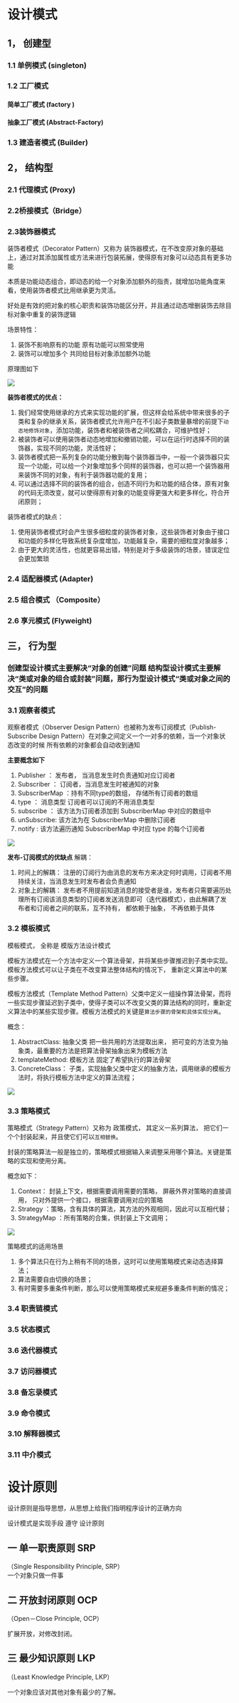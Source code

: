 # 设计模式
## 1， 创建型
### 1.1 单例模式 (singleton)
### 1.2 工厂模式
#### 简单工厂模式 (factory )
#### 抽象工厂模式 (Abstract-Factory)
### 1.3 建造者模式  (Builder)
## 2， 结构型
### 2.1 代理模式 (Proxy)
### 2.2桥接模式（Bridge）
### 2.3装饰器模式
装饰者模式（Decorator Pattern）又称为 装饰器模式，在不改变原对象的基础上，通过对其添加属性或方法来进行包装拓展，使得原有对象可以动态具有更多功能  

本质是功能动态组合，即动态的给一个对象添加额外的指责，就增加功能角度来看，使用装饰者模式比用继承更为灵活。  

好处是有效的把对象的核心职责和装饰功能区分开，并且通过动态增删装饰去除目标对象中重复的装饰逻辑

场景特性：
1.  装饰不影响原有的功能 原有功能可以照常使用
2.  装饰可以增加多个 共同给目标对象添加额外功能

原理图如下  


<img src="https://cdn.nlark.com/yuque/0/2020/jpeg/140909/1587014628905-59262c8e-1fff-4037-9795-6c82a83b5c09.jpeg"/>


<b>装饰者模式的优点：</b>
1.  我们经常使用继承的方式来实现功能的扩展，但这样会给系统中带来很多的子类和复杂的继承关系，装饰者模式允许用户在不引起子类数量暴增的前提下`动态地修饰对象`，添加功能，装饰者和被装饰者之间松耦合，可维护性好；
2.  被装饰者可以使用装饰者动态地增加和撤销功能，可以在运行时选择不同的装饰器，实现不同的功能，灵活性好；
3.  装饰者模式把一系列复杂的功能分散到每个装饰器当中，一般一个装饰器只实现一个功能，可以给一个对象增加多个同样的装饰器，也可以把一个装饰器用来装饰不同的对象，有利于装饰器功能的复用；
4.  可以通过选择不同的装饰者的组合，创造不同行为和功能的结合体，原有对象的代码无须改变，就可以使得原有对象的功能变得更强大和更多样化，符合开闭原则；



装饰者模式的缺点：

1.  使用装饰者模式时会产生很多细粒度的装饰者对象，这些装饰者对象由于接口和功能的多样化导致系统复杂度增加，功能越复杂，需要的细粒度对象越多；
2.  由于更大的灵活性，也就更容易出错，特别是对于多级装饰的场景，错误定位会更加繁琐


### 2.4 适配器模式 (Adapter)
### 2.5 组合模式 （Composite）
### 2.6 享元模式 (Flyweight)
## 三， 行为型

<h3>创建型设计模式主要解决“对象的创建”问题 结构型设计模式主要解决“类或对象的组合或封装”问题，那行为型设计模式“类或对象之间的交互”的问题</h3>

### 3.1 观察者模式
观察者模式（Observer Design Pattern）也被称为发布订阅模式（Publish-Subscribe Design Pattern）在对象之间定义一个一对多的依赖，当一个对象状态改变的时候 所有依赖的对象都会自动收到通知

<b>主要概念如下</b>

1.  Publisher ： 发布者， 当消息发生时负责通知对应订阅者
2.  Subscriber ： 订阅者，当消息发生时被通知的对象
3.  SubscriberMap ：持有不同type的数组， 存储所有订阅者的数组
4.  type ： 消息类型 订阅者可以订阅的不用消息类型
5.  subscribe ： 该方法为订阅者添加到 SubscriberMap 中对应的数组中
6.  unSubscribe: 该方法为在 SubscriberMap 中删除订阅者
7.  notify : 该方法遍历通知 SubscriberMap 中对应 type 的每个订阅者


<img src="https://cdn.nlark.com/yuque/0/2020/jpeg/140909/1587018120750-718be048-0b02-4a30-9feb-cdf31cea222c.jpeg?x-oss-process=image%2Fresize%2Cw_746" />


<b>发布-订阅模式的优缺点</b>
解耦：

1.  时间上的解耦： 注册的订阅行为由消息的发布方来决定何时调用，订阅者不用持续关注，当消息发生时发布者会负责通知
2.  对象上的解耦： 发布者不用提前知道消息的接受者是谁，发布者只需要遍历处理所有订阅该消息类型的订阅者发送消息即可（迭代器模式），由此解耦了发布者和订阅者之间的联系，互不持有， 都依赖于抽象， 不再依赖于具体



### 3.2 模板模式
模板模式， 全称是 模版方法设计模式  

模板方法模式在一个方法中定义一个算法骨架，并将某些步骤推迟到子类中实现。模板方法模式可以让子类在不改变算法整体结构的情况下， 重新定义算法中的某些步骤。


模板方法模式（Template Method Pattern）父类中定义一组操作算法骨架，而将一些实现步骤延迟到子类中，使得子类可以不改变父类的算法结构的同时，重新定义算法中的某些实现步骤。模板方法模式的关键是`算法步骤的骨架和具体实现分离`。

概念：

1.  AbstractClass: 抽象父类 把一些共用的方法提取出来， 把可变的方法变为抽象类，最重要的方法是把算法骨架抽象出来为模板方法
2.  templateMethod: 模板方法 固定了希望执行的算法骨架
3.  ConcreteClass： 子类，实现抽象父类中定义的抽象方法，调用继承的模板方法时，将执行模板方法中定义的算法流程；

<img src="https://cdn.nlark.com/yuque/0/2020/jpeg/140909/1587020521160-00a03caf-06dc-4620-9fb6-326e6dc62af9.jpeg">



### 3.3 策略模式
策略模式（Strategy Pattern）又称为 政策模式， 其定义一系列算法， 把它们一个个封装起来，并且使它们可以`互相替换`。 

封装的策略算法一般是独立的，策略模式根据输入来调整采用哪个算法。关键是策略的实现和使用分离。

概念如下：

1.  Context： 封装上下文，根据需要调用需要的策略， 屏蔽外界对策略的直接调用， 只对外提供一个接口，根据需要调用对应的策略
2.  Strategy ：策略，含有具体的算法，其方法的外观相同，因此可以互相代替；
3.  StrategyMap ：所有策略的合集，供封装上下文调用；


<img src="https://cdn.nlark.com/yuque/0/2020/jpeg/140909/1587021174368-57ffea64-c916-4e2d-bcab-f701ef73f7dc.jpeg?x-oss-process=image%2Fresize%2Cw_746" />


策略模式的适用场景

1.  多个算法只在行为上稍有不同的场景，这时可以使用策略模式来动态选择算法；
2.  算法需要自由切换的场景；
3.  有时需要多重条件判断，那么可以使用策略模式来规避多重条件判断的情况；



### 3.4 职责链模式

### 3.5 状态模式


### 3.6 迭代器模式

### 3.7 访问器模式

### 3.8 备忘录模式

### 3.9 命令模式

### 3.10 解释器模式

### 3.11 中介模式





# 设计原则
设计原则是指导思想，从思想上给我们指明程序设计的正确方向  

设计模式是实现手段 遵守 设计原则


## 一 单一职责原则 SRP
（Single Responsibility Principle, SRP）  
一个对象只做一件事

## 二 开放封闭原则 OCP
（Open－Close Principle, OCP）

扩展开放，对修改封闭。


## 三 最少知识原则 LKP
（Least Knowledge Principle, LKP）

一个对象应该对其他对象有最少的了解。